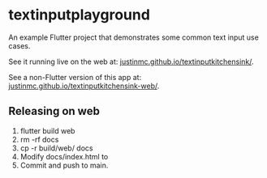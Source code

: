 # textinputplayground

An example Flutter project that demonstrates some common text input use cases.

See it running live on the web at: [justinmc.github.io/textinputkitchensink/](https://justinmc.github.io/textinputkitchensink/).

See a non-Flutter version of this app at: [justinmc.github.io/textinputkitchensink-web/](https://justinmc.github.io/textinputkitchensink-web/).

## Releasing on web
  1. flutter build web
  1. rm -rf docs
  1. cp -r build/web/ docs
  1. Modify docs/index.html <base href="/"> to <base href="/textinputkitchensink/">
  1. Commit and push to main.
